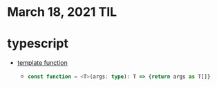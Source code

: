 # March 18, 2021 TIL

# typescript
- [template function](https://www.typescriptlang.org/docs/handbook/generics.html)
    - ```typescript
      const function = <T>(args: type): T => {return args as T[]}